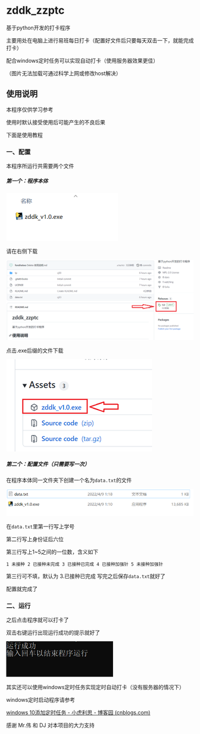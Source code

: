 # zddk_zzptc
基于python开发的打卡程序

主要用处在电脑上进行易班每日打卡（配置好文件后只要每天双击一下，就能完成打卡）

配合windows定时任务可以实现自动打卡（使用服务器效果更佳）

（图片无法加载可通过科学上网或修改host解决）
## 使用说明

本程序仅供学习参考

使用时默认接受使用后可能产生的不良后果

下面是使用教程

### 一、配置

本程序所运行共需要两个文件

##### 第一个：程序本体

![image-20220409011318571](./picture/image-20220409011318571.png)



请在右侧下载

![image-20220409090924347](./picture/image-20220409090924347.png)

点击.exe后缀的文件下载

![image-20220409091514038](./picture/image-20220409091514038.png)

##### 第二个：配置文件（只需要写一次）

在程序本体同一文件夹下创建一个名为`data.txt`的文件

![image-20220409011901316](./picture/image-20220409011901316.png)

在`data.txt`里第一行写上学号

第二行写上身份证后六位

第三行写上1~5之间的一位数，含义如下

```
1 未接种 2 已接种未完成 3 已接种已完成 4 已接种加强针 5 未接种加强针
```
第三行可不填，默认为 3.已接种已完成
写完之后保存`data.txt`就好了

配置就完成了



### 二、运行



之后点击程序就可以打卡了

 双击右键运行出现运行成功的提示就好了

![image-20220409013019251](./picture/image-20220409013019251.png)






其实还可以使用windows定时任务实现定时自动打卡（没有服务器的情况下）

 windows定时启动程序请参考

[windows 10添加定时任务 - 小虎利思 - 博客园 (cnblogs.com)](https://www.cnblogs.com/wensiyang0916/p/5773828.html)

感谢 Mr.伟 和 DJ 对本项目的大力支持


